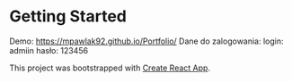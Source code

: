 # Getting Started

Demo: https://mpawlak92.github.io/Portfolio/
Dane do zalogowania:
login: admiin
hasło: 123456

This project was bootstrapped with [Create React App](https://github.com/facebook/create-react-app).
